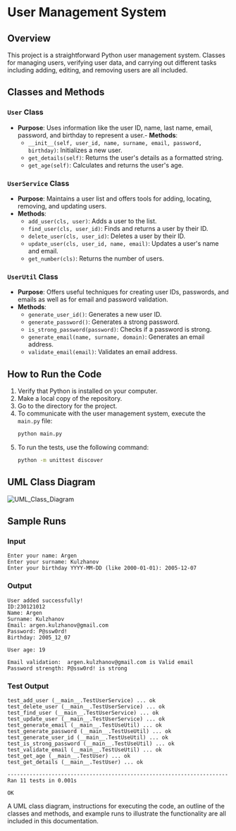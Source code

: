 # User Management System

## Overview

This project is a straightforward Python user management system. Classes for managing users, verifying user data, and carrying out different tasks including adding, editing, and removing users are all included.


## Classes and Methods

### `User` Class

- **Purpose**: Uses information like the user ID, name, last name, email, password, and birthday to represent a user.- **Methods**:
  - `__init__(self, user_id, name, surname, email, password, birthday)`: Initializes a new user.
  - `get_details(self)`: Returns the user's details as a formatted string.
  - `get_age(self)`: Calculates and returns the user's age.

### `UserService` Class

- **Purpose**: Maintains a user list and offers tools for adding, locating, removing, and updating users.
- **Methods**:
  - `add_user(cls, user)`: Adds a user to the list.
  - `find_user(cls, user_id)`: Finds and returns a user by their ID.
  - `delete_user(cls, user_id)`: Deletes a user by their ID.
  - `update_user(cls, user_id, name, email)`: Updates a user's name and email.
  - `get_number(cls)`: Returns the number of users.

### `UserUtil` Class

- **Purpose**: Offers useful techniques for creating user IDs, passwords, and emails as well as for email and password validation.
- **Methods**:
  - `generate_user_id()`: Generates a new user ID.
  - `generate_password()`: Generates a strong password.
  - `is_strong_password(password)`: Checks if a password is strong.
  - `generate_email(name, surname, domain)`: Generates an email address.
  - `validate_email(email)`: Validates an email address.

## How to Run the Code

1. Verify that Python is installed on your computer.
2. Make a local copy of the repository.
3. Go to the directory for the project.
4. To communicate with the user management system, execute the `main.py` file:
   ```sh
   python main.py
   ```
5. To run the tests, use the following command:
   ```sh
   python -m unittest discover
   ```

## UML Class Diagram

![UML_Class_Diagram](https://github.com/user-attachments/assets/5af39f58-3d6e-40dd-8833-516211afce99)


## Sample Runs

### Input
```
Enter your name: Argen
Enter your surname: Kulzhanov
Enter your birthday YYYY-MM-DD (like 2000-01-01): 2005-12-07
```

### Output
```
User added successfully!
ID:230121012
Name: Argen
Surname: Kulzhanov
Email: argen.kulzhanov@gmail.com
Password: P@ssw0rd!
Birthday: 2005_12_07

User age: 19

Email validation:  argen.kulzhanov@gmail.com is Valid email
Password strength: P@ssw0rd! is strong
```

### Test Output
```
test_add_user (__main__.TestUserService) ... ok
test_delete_user (__main__.TestUserService) ... ok
test_find_user (__main__.TestUserService) ... ok
test_update_user (__main__.TestUserService) ... ok
test_generate_email (__main__.TestUseUtil) ... ok
test_generate_password (__main__.TestUseUtil) ... ok
test_generate_user_id (__main__.TestUseUtil) ... ok
test_is_strong_password (__main__.TestUseUtil) ... ok
test_validate_email (__main__.TestUseUtil) ... ok
test_get_age (__main__.TestUser) ... ok
test_get_details (__main__.TestUser) ... ok

----------------------------------------------------------------------
Ran 11 tests in 0.001s

OK
```

A UML class diagram, instructions for executing the code, an outline of the classes and methods, and example runs to illustrate the functionality are all included in this documentation.
